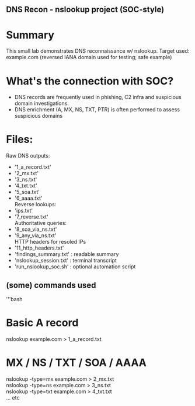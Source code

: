 ## DNS Recon - nslookup project (SOC-style)

# Summary
This small lab demonstrates DNS reconnaissance w/ nslookup.
Target used: example.com (reversed IANA domain used for testing; safe example)

# What's the connection with SOC?
- DNS records are frequently used in phishing, C2 infra and suspicious domain investigations.
- DNS enrichment (A, MX, NS, TXT, PTR) is often performed to assess suspicious domains

# Files:
Raw DNS outputs:
- '1_a_record.txt'
- '2_mx.txt'
- '3_ns.txt'
- '4_txt.txt'
- '5_soa.txt'
- '6_aaaa.txt'  
Reverse lookups:
- 'ips.txt'  
- '7_reverse.txt'  
Authoritative queries:  
- '8_soa_via_ns.txt'  
- '9_any_via_ns.txt'  
HTTP headers for resoled IPs  
- '11_http_headers.txt'  
- 'findings_summary.txt' : readable summary  
- 'nslookup_session.txt' : terminal transcript  
- 'run_nslookup_soc.sh' : optional automation script  

## (some) commands used
'''bash
# Basic A record
nslookup example.com > 1_a_record.txt

# MX / NS / TXT / SOA / AAAA
nslookup -type=mx example.com > 2_mx.txt  
nslookup -type=ns example.com > 3_ns.txt  
nslookup -type=txt example.com > 4_txt.txt   
... etc
